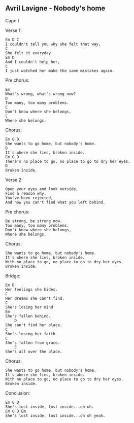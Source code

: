 Avril Lavigne - Nobody's home
-----------------------------

Capo I

Verse 1:

	Em D C
	I couldn't tell you why she felt that way,
	C
	She felt it everyday.
	Em D 
	And I couldn't help her,
	C   
	I just watched her make the same mistakes again.

Pre chorus:

	Em
	What's wrong, what's wrong now?
	D
	Too many, too many problems.
	C
	Don't know where she belongs,
	C
	Where she belongs.

Chorus:

	Em G D
	She wants to go home, but nobody's home. 
	D
	It's where she lies, broken inside.
	Em G D
	There's no place to go, no place to go to dry her eyes. 
	D
	Broken inside. 

Verse 2:

	Open your eyes and look outside,
	Find a reason why. 
	You've been rejected,
	And now you can't find what you left behind. 

Pre chorus:

	Be strong, be strong now. 
	Too many, too many problems. 
	Don't know where she belongs,
	Where she belongs. 

Chorus:

	She wants to go home, but nobody's home. 
	It's where she lies, broken inside. 
	With no place to go, no place to go to dry her eyes. 
	Broken inside. 

Bridge:

	Em D
	Her feelings she hides.
	C
	Her dreams she can't find.
	C
	She's losing her mind 
	Em
	She's fallen behind.
        D
	She can't find her place.
	C
	She's losing her faith
 	C
	She's fallen from grace.
        C 
	She's all over the place.

Chorus:

	She wants to go home, but nobody's home. 
	It's where she lies, broken inside. 
	With no place to go, no place to go to dry her eyes. 
	Broken inside. 

Conclusion:

	Em G D
	She's lost inside, lost inside...oh oh. 
	Em G D Em 
	She's lost inside, lost inside...oh oh yeah.
